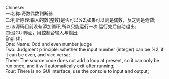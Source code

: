 Chinese:  
一:名称:奇数偶数判断器  
二:判断原理:输入的数(整数)是否可以%2,如果可以则是偶数，反之则是奇数;  
三:该源码目前没有添加循环,所以只能运行一次,运行完后自动退出;  
四:没GUI界面，用控制台输入与输出;  
English:  
One: Name: Odd and even number judge    
Two: Judgment principle: whether the input number (integer) can be %2, if it can be even, and vice versa;    
Three: The source code does not add a loop at present, so it can only be run once, and it will automatically exit after running;    
Four: There is no GUI interface, use the console to input and output;
